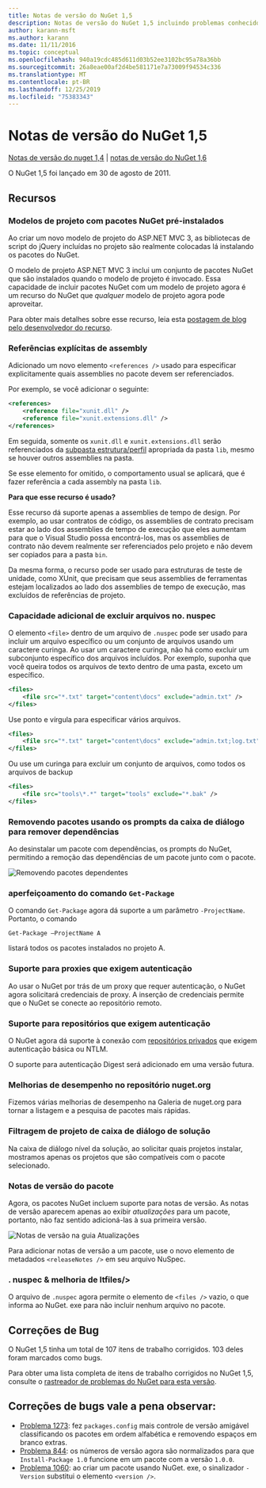 ```yaml
---
title: Notas de versão do NuGet 1,5
description: Notas de versão do NuGet 1,5 incluindo problemas conhecidos, correções de bugs, recursos adicionados e DCRs.
author: karann-msft
ms.author: karann
ms.date: 11/11/2016
ms.topic: conceptual
ms.openlocfilehash: 940a19cdc485d611d03b52ee3102bc95a78a36bb
ms.sourcegitcommit: 26a8eae00af2d4be581171e7a73009f94534c336
ms.translationtype: MT
ms.contentlocale: pt-BR
ms.lasthandoff: 12/25/2019
ms.locfileid: "75383343"
---
```

# <a name="nuget-15-release-notes"></a>Notas de versão do NuGet 1,5

[Notas de versão do nuget 1,4](../release-notes/nuget-1.4.md) | [notas de versão do NuGet 1,6](../release-notes/nuget-1.6.md)

O NuGet 1,5 foi lançado em 30 de agosto de 2011.

## <a name="features"></a>Recursos

### <a name="project-templates-with-preinstalled-nuget-packages"></a>Modelos de projeto com pacotes NuGet pré-instalados
Ao criar um novo modelo de projeto do ASP.NET MVC 3, as bibliotecas de script do jQuery incluídas no projeto são realmente colocadas lá instalando os pacotes do NuGet.

O modelo de projeto ASP.NET MVC 3 inclui um conjunto de pacotes NuGet que são instalados quando o modelo de projeto é invocado. Essa capacidade de incluir pacotes NuGet com um modelo de projeto agora é um recurso do NuGet que _qualquer_ modelo de projeto agora pode aproveitar.

Para obter mais detalhes sobre esse recurso, leia esta [postagem de blog pelo desenvolvedor do recurso](https://blogs.msdn.com/b/marcinon/archive/2011/07/08/project-templates-and-preinstalled-nuget-packages.aspx).

### <a name="explicit-assembly-references"></a>Referências explícitas de assembly

Adicionado um novo elemento `<references />` usado para especificar explicitamente quais assemblies no pacote devem ser referenciados.

Por exemplo, se você adicionar o seguinte:

```xml
<references>
    <reference file="xunit.dll" />
    <reference file="xunit.extensions.dll" />
</references>
```

Em seguida, somente os `xunit.dll` e `xunit.extensions.dll` serão referenciados da [subpasta estrutura/perfil](../reference/nuspec.md#explicit-assembly-references) apropriada da pasta `lib`, mesmo se houver outros assemblies na pasta.

Se esse elemento for omitido, o comportamento usual se aplicará, que é fazer referência a cada assembly na pasta `lib`.

__Para que esse recurso é usado?__

Esse recurso dá suporte apenas a assemblies de tempo de design. Por exemplo, ao usar contratos de código, os assemblies de contrato precisam estar ao lado dos assemblies de tempo de execução que eles aumentam para que o Visual Studio possa encontrá-los, mas os assemblies de contrato não devem realmente ser referenciados pelo projeto e não devem ser copiados para a pasta `bin`.

Da mesma forma, o recurso pode ser usado para estruturas de teste de unidade, como XUnit, que precisam que seus assemblies de ferramentas estejam localizados ao lado dos assemblies de tempo de execução, mas excluídos de referências de projeto.

### <a name="added-ability-to-exclude-files-in-the-nuspec"></a>Capacidade adicional de excluir arquivos no. nuspec
O elemento `<file>` dentro de um arquivo de `.nuspec` pode ser usado para incluir um arquivo específico ou um conjunto de arquivos usando um caractere curinga. Ao usar um caractere curinga, não há como excluir um subconjunto específico dos arquivos incluídos. Por exemplo, suponha que você queira todos os arquivos de texto dentro de uma pasta, exceto um específico.

```xml
<files>
    <file src="*.txt" target="content\docs" exclude="admin.txt" />
</files>
```

Use ponto e vírgula para especificar vários arquivos.

```xml
<files>
    <file src="*.txt" target="content\docs" exclude="admin.txt;log.txt" />
</files>
```

Ou use um curinga para excluir um conjunto de arquivos, como todos os arquivos de backup

```xml
<files>
    <file src="tools\*.*" target="tools" exclude="*.bak" />
</files>
```

### <a name="removing-packages-using-the-dialog-prompts-to-remove-dependencies"></a>Removendo pacotes usando os prompts da caixa de diálogo para remover dependências
Ao desinstalar um pacote com dependências, os prompts do NuGet, permitindo a remoção das dependências de um pacote junto com o pacote.

![Removendo pacotes dependentes](./media/remove-dependent-packages.png)


### <a name="get-package-command-improvement"></a>aperfeiçoamento do comando `Get-Package`
O comando `Get-Package` agora dá suporte a um parâmetro `-ProjectName`. Portanto, o comando

    Get-Package –ProjectName A

listará todos os pacotes instalados no projeto A.

### <a name="support-for-proxies-that-require-authentication"></a>Suporte para proxies que exigem autenticação
Ao usar o NuGet por trás de um proxy que requer autenticação, o NuGet agora solicitará credenciais de proxy. A inserção de credenciais permite que o NuGet se conecte ao repositório remoto.

### <a name="support-for-repositories-that-require-authentication"></a>Suporte para repositórios que exigem autenticação
O NuGet agora dá suporte à conexão com [repositórios privados](../hosting-packages/local-feeds.md) que exigem autenticação básica ou NTLM.

O suporte para autenticação Digest será adicionado em uma versão futura.

### <a name="performance-improvements-to-the-nugetorg-repository"></a>Melhorias de desempenho no repositório nuget.org
Fizemos várias melhorias de desempenho na Galeria de nuget.org para tornar a listagem e a pesquisa de pacotes mais rápidas.

### <a name="solution-dialog-project-filtering"></a>Filtragem de projeto de caixa de diálogo de solução
Na caixa de diálogo nível da solução, ao solicitar quais projetos instalar, mostramos apenas os projetos que são compatíveis com o pacote selecionado.

### <a name="package-release-notes"></a>Notas de versão do pacote
Agora, os pacotes NuGet incluem suporte para notas de versão. As notas de versão aparecem apenas ao exibir _atualizações_ para um pacote, portanto, não faz sentido adicioná-las à sua primeira versão.

![Notas de versão na guia Atualizações](./media/manage-nuget-packages-release-notes.png)

Para adicionar notas de versão a um pacote, use o novo elemento de metadados `<releaseNotes />` em seu arquivo NuSpec.

### <a name="nuspec-ltfiles-gt-improvement"></a>. nuspec & melhoria de ltfiles/&gt;
O arquivo de `.nuspec` agora permite o elemento de `<files />` vazio, o que informa ao NuGet. exe para não incluir nenhum arquivo no pacote.

## <a name="bug-fixes"></a>Correções de Bug
O NuGet 1,5 tinha um total de 107 itens de trabalho corrigidos. 103 deles foram marcados como bugs.

Para obter uma lista completa de itens de trabalho corrigidos no NuGet 1,5, consulte o [rastreador de problemas do NuGet para esta versão](http://nuget.codeplex.com/workitem/list/advanced?keyword=&status=All&type=All&priority=All&release=NuGet%201.5&assignedTo=All&component=All&sortField=Summary&sortDirection=Descending&page=0).

## <a name="bug-fixes-worth-noting"></a>Correções de bugs vale a pena observar:

* [Problema 1273](http://nuget.codeplex.com/workitem/1273): fez `packages.config` mais controle de versão amigável classificando os pacotes em ordem alfabética e removendo espaços em branco extras.
* [Problema 844](http://nuget.codeplex.com/workitem/844): os números de versão agora são normalizados para que `Install-Package 1.0` funcione em um pacote com a versão `1.0.0`.
* [Problema 1060](http://nuget.codeplex.com/workitem/1060): ao criar um pacote usando NuGet. exe, o sinalizador `-Version` substitui o elemento `<version />`.
